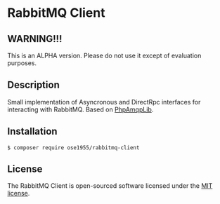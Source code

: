 # RabbitMQ Client

## WARNING!!!

This is an ALPHA version. Please do not use it except of evaluation purposes.

## Description

Small implementation of Asyncronous and DirectRpc interfaces for interacting with RabbitMQ. Based on [PhpAmqpLib](https://github.com/php-amqplib/php-amqplib).

## Installation

	$ composer require ose1955/rabbitmq-client

## License

The RabbitMQ Client is open-sourced software licensed under the [MIT license](http://opensource.org/licenses/MIT).
